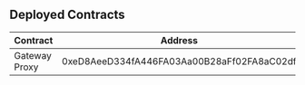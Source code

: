 ## Deployed Contracts

| Contract      | Address                                    |
| ------------- | ------------------------------------------ |
| Gateway Proxy | 0xeD8AeeD334fA446FA03Aa00B28aFf02FA8aC02df |
